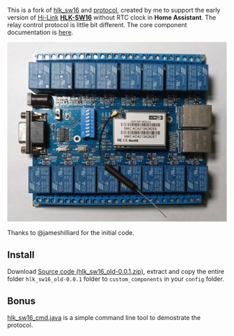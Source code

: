This is a fork of [hlk_sw16](https://github.com/home-assistant/core/tree/dev/homeassistant/components/hlk_sw16) and [protocol](https://github.com/jameshilliard/hlk-sw16), created by me to support the early version of [Hi-Link](http://www.hlktech.net/) **[HLK-SW16](http://www.hlktech.net/product_detail.php?ProId=48)** without RTC clock in **Home Assistant**.
The relay control protocol is little bit different.
The core component documentation is [here](https://www.home-assistant.io/integrations/hlk_sw16/).

![](hlk_sw16_old.jpg)

Thanks to @jameshilliard for the initial code.

## Install

Download [Source code (hlk_sw16_old-0.0.1.zip)](https://github.com/slydiman/hlk_sw16_old/releases/latest), extract and copy the entire folder `hlk_sw16_old-0.0.1` folder to `custom_components` in your `config` folder.

## Bonus

[hlk_sw16_cmd.java](hlk_sw16_cmd.java) is a simple command line tool to demostrate the protocol.
